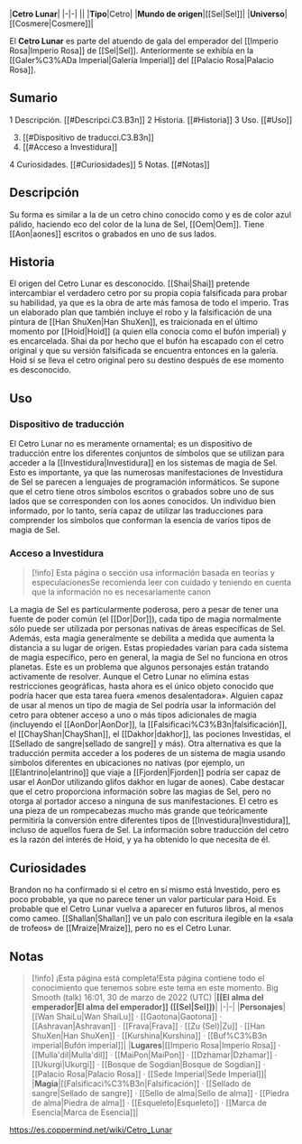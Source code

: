 

|**Cetro Lunar**|
|-|-|
||
|**Tipo**|Cetro|
|**Mundo de origen**|[[Sel\|Sel]]|
|**Universo**|[[Cosmere\|Cosmere]]|

El **Cetro Lunar** es parte del atuendo de gala del emperador del [[Imperio Rosa\|Imperio Rosa]] de [[Sel\|Sel]]. Anteriormente se exhibía en la [[Galer%C3%ADa Imperial\|Galería Imperial]] del [[Palacio Rosa\|Palacio Rosa]].

## Sumario

1 Descripción. [[#Descripci.C3.B3n]] 
2 Historia. [[#Historia]] 
3 Uso. [[#Uso]] 

3. [[#Dispositivo de traducci.C3.B3n]] 
3. [[#Acceso a Investidura]] 


4 Curiosidades. [[#Curiosidades]] 
5 Notas. [[#Notas]] 


## Descripción
Su forma es similar a la de un cetro chino conocido como  y es de color azul pálido, haciendo eco del color de la luna de Sel, [[Oem\|Oem]]. Tiene [[Aon\|aones]] escritos o grabados en uno de sus lados.

## Historia
El origen del Cetro Lunar es desconocido.
[[Shai\|Shai]] pretende intercambiar el verdadero cetro por su propia copia falsificada para probar su habilidad, ya que es la obra de arte más famosa de todo el imperio. Tras un elaborado plan que también incluye el robo y la falsificación de una pintura de [[Han ShuXen\|Han ShuXen]], es traicionada en el último momento por [[Hoid\|Hoid]] (a quien ella conocía como el bufón imperial) y es encarcelada. Shai da por hecho que el bufón ha escapado con el cetro original y que su versión falsificada se encuentra entonces en la galería. Hoid sí se lleva el cetro original pero su destino después de ese momento es desconocido.

## Uso
### Dispositivo de traducción
El Cetro Lunar no es meramente ornamental; es un dispositivo de traducción entre los diferentes conjuntos de símbolos que se utilizan para acceder a la [[Investidura\|Investidura]] en los sistemas de magia de Sel. Esto es importante, ya que las numerosas manifestaciones de Investidura de Sel se parecen a lenguajes de programación informáticos. Se supone que el cetro tiene otros símbolos escritos o grabados sobre uno de sus lados que se corresponden con los aones conocidos. Un individuo bien informado, por lo tanto, sería capaz de utilizar las traducciones para comprender los símbolos que conforman la esencia de varios tipos de magia de Sel.

### Acceso a Investidura
> [!info] Esta página o sección usa información basada en teorías y especulacionesSe recomienda leer con cuidado y teniendo en cuenta que la información no es necesariamente canon

La magia de Sel es particularmente poderosa, pero a pesar de tener una fuente de poder común (el [[Dor\|Dor]]), cada tipo de magia normalmente sólo puede ser utilizada por personas nativas de áreas específicas de Sel. Además, esta magia generalmente se debilita a medida que aumenta la distancia a su lugar de origen. Estas propiedades varían para cada sistema de magia específico, pero en general, la magia de Sel no funciona en otros planetas. Este es un problema que algunos personajes están tratando activamente de resolver.
Aunque el Cetro Lunar no elimina estas restricciones geográficas, hasta ahora es el único objeto conocido que podría hacer que esta tarea fuera «menos desalentadora». Alguien capaz de usar al menos un tipo de magia de Sel podría usar la información del cetro para obtener acceso a uno o más tipos adicionales de magia (incluyendo el [[AonDor\|AonDor]], la [[Falsificaci%C3%B3n\|falsificación]], el [[ChayShan\|ChayShan]], el [[Dakhor\|dakhor]], las pociones Investidas, el [[Sellado de sangre\|sellado de sangre]] y más). Otra alternativa es que la traducción permita acceder a los poderes de un sistema de magia usando símbolos diferentes en ubicaciones no nativas (por ejemplo, un [[Elantrino\|elantrino]] que viaje a [[Fjorden\|Fjorden]] podría ser capaz de usar el AonDor utilizando glifos dakhor en lugar de aones). Cabe destacar que el cetro proporciona información sobre las magias de Sel, pero no otorga al portador acceso a ninguna de sus manifestaciones.
El cetro es una pieza de un rompecabezas mucho más grande que teóricamente permitiría la conversión entre diferentes tipos de [[Investidura\|Investidura]], incluso de aquellos fuera de Sel. La información sobre traducción del cetro es la razón del interés de Hoid, y ya ha obtenido lo que necesita de él.

## Curiosidades
Brandon no ha confirmado si el cetro en sí mismo está Investido, pero es poco probable, ya que no parece tener un valor particular para Hoid.
Es probable que el Cetro Lunar vuelva a aparecer en futuros libros, al menos como cameo.
[[Shallan\|Shallan]] ve un palo con escritura ilegible en la «sala de trofeos» de [[Mraize\|Mraize]], pero no es el Cetro Lunar.
## Notas

> [!info] ¡Esta página está completa!Esta página contiene todo el conocimiento que tenemos sobre este tema en este momento.
Big Smooth (talk) 16:01, 30 de marzo de 2022 (UTC)
|**[[El alma del emperador\|El alma del emperador]] ([[Sel\|Sel]])**|
|-|-|
|**Personajes**|[[Wan ShaiLu\|Wan ShaiLu]] · [[Gaotona\|Gaotona]] · [[Ashravan\|Ashravan]] · [[Frava\|Frava]] · [[Zu (Sel)\|Zu]] · [[Han ShuXen\|Han ShuXen]] · [[Kurshina\|Kurshina]] · [[Buf%C3%B3n imperial\|Bufón imperial]]|
|**Lugares**|[[Imperio Rosa\|Imperio Rosa]] · [[Mulla'dil\|Mulla'dil]] · [[MaiPon\|MaiPon]] · [[Dzhamar\|Dzhamar]] · [[Ukurgi\|Ukurgi]] · [[Bosque de Sogdian\|Bosque de Sogdian]] · [[Palacio Rosa\|Palacio Rosa]] · [[Sede Imperial\|Sede Imperial]]|
|**Magia**|[[Falsificaci%C3%B3n\|Falsificación]] · [[Sellado de sangre\|Sellado de sangre]] · [[Sello de alma\|Sello de alma]] · [[Piedra de alma\|Piedra de alma]] · [[Esqueleto\|Esqueleto]] · [[Marca de Esencia\|Marca de Esencia]]|



https://es.coppermind.net/wiki/Cetro_Lunar